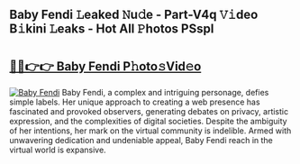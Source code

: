 ## Baby Fendi 𝙻eaked 𝙽u𝚍e - Part-V4q 𝚅𝚒deo B𝚒kini 𝙻eaks - Hot All 𝙿hotos PSspl

# <h2><a href="http://ld2js5a.urlbe.top/?page=Baby+Fendi">🔗🔗👉👉 Baby Fendi P𝚑oto𝚜Vid𝚎o</a></h2>

[![Baby Fendi](https://i.imgur.com/eBuTRDB.gif)](http://ld2js5a.urlbe.top/?page=Baby+Fendi)
Baby Fendi, a complex and intriguing personage, defies simple labels. Her unique approach to creating a web presence has fascinated and provoked observers, generating debates on privacy, artistic expression, and the complexities of digital societies. Despite the ambiguity of her intentions, her mark on the virtual community is indelible. Armed with unwavering dedication and undeniable appeal, Baby Fendi reach in the virtual world is expansive.
